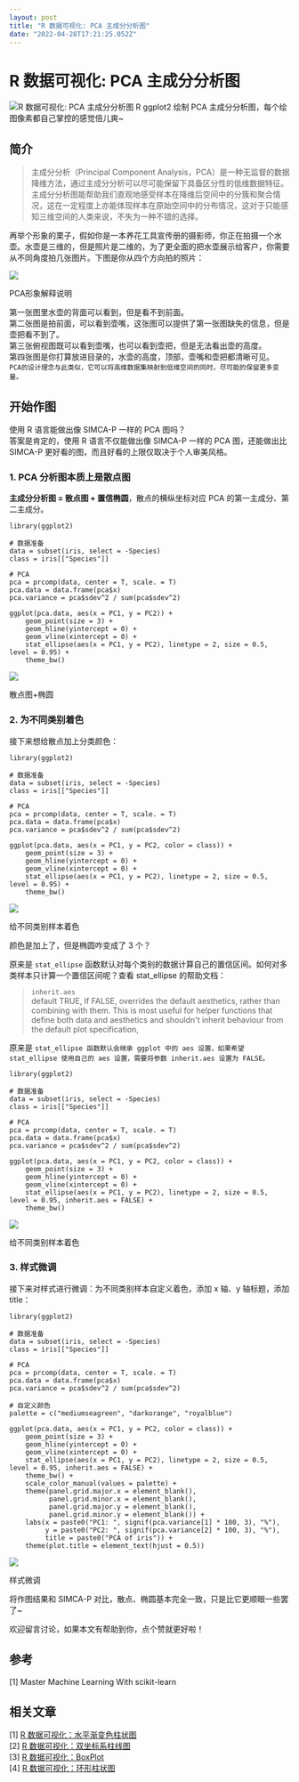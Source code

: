 ```yaml
---
layout: post
title: "R 数据可视化: PCA 主成分分析图"
date: "2022-04-28T17:21:25.052Z"
---
```

R 数据可视化: PCA 主成分分析图
===================

![R 数据可视化: PCA 主成分分析图](https://img2022.cnblogs.com/blog/2850366/202204/2850366-20220428202413189-180127468.png) R ggplot2 绘制 PCA 主成分分析图，每个绘图像素都自己掌控的感觉倍儿爽~

简介
--

> 主成分分析（Principal Component Analysis，PCA）是一种无监督的数据降维方法，通过主成分分析可以尽可能保留下具备区分性的低维数据特征。主成分分析图能帮助我们直观地感受样本在降维后空间中的分簇和聚合情况，这在一定程度上亦能体现样本在原始空间中的分布情况，这对于只能感知三维空间的人类来说，不失为一种不错的选择。

再举个形象的栗子，假如你是一本养花工具宣传册的摄影师，你正在拍摄一个水壶。水壶是三维的，但是照片是二维的，为了更全面的把水壶展示给客户，你需要从不同角度拍几张图片。下图是你从四个方向拍的照片：

![](https://img2022.cnblogs.com/blog/2850366/202204/2850366-20220428195536383-128176056.png)

PCA形象解释说明

第一张图里水壶的背面可以看到，但是看不到前面。  
第二张图是拍前面，可以看到壶嘴，这张图可以提供了第一张图缺失的信息，但是壶把看不到了。  
第三张俯视图既可以看到壶嘴，也可以看到壶把，但是无法看出壶的高度。  
第四张图是你打算放进目录的，水壶的高度，顶部，壶嘴和壶把都清晰可见。  
`PCA的设计理念与此类似，它可以将高维数据集映射到低维空间的同时，尽可能的保留更多变量。`

开始作图
----

使用 R 语言能做出像 SIMCA-P 一样的 PCA 图吗？  
答案是肯定的，使用 R 语言不仅能做出像 SIMCA-P 一样的 PCA 图，还能做出比 SIMCA-P 更好看的图，而且好看的上限仅取决于个人审美风格。

### 1\. PCA 分析图本质上是散点图

**主成分分析图 = 散点图 + 置信椭圆**，散点的横纵坐标对应 PCA 的第一主成分、第二主成分。

    library(ggplot2)
    
    # 数据准备
    data = subset(iris, select = -Species)
    class = iris[["Species"]]
    
    # PCA
    pca = prcomp(data, center = T, scale. = T)
    pca.data = data.frame(pca$x)
    pca.variance = pca$sdev^2 / sum(pca$sdev^2)
    
    ggplot(pca.data, aes(x = PC1, y = PC2)) +
        geom_point(size = 3) +
        geom_hline(yintercept = 0) + 
        geom_vline(xintercept = 0) +
        stat_ellipse(aes(x = PC1, y = PC2), linetype = 2, size = 0.5, level = 0.95) + 
        theme_bw()
    

![](https://img2022.cnblogs.com/blog/2850366/202204/2850366-20220428215817703-960586680.svg)

散点图+椭圆

### 2\. 为不同类别着色

接下来想给散点加上分类颜色：

    library(ggplot2)
    
    # 数据准备
    data = subset(iris, select = -Species)
    class = iris[["Species"]]
    
    # PCA
    pca = prcomp(data, center = T, scale. = T)
    pca.data = data.frame(pca$x)
    pca.variance = pca$sdev^2 / sum(pca$sdev^2)
    
    ggplot(pca.data, aes(x = PC1, y = PC2, color = class)) +
        geom_point(size = 3) +
        geom_hline(yintercept = 0) + 
        geom_vline(xintercept = 0) +
        stat_ellipse(aes(x = PC1, y = PC2), linetype = 2, size = 0.5, level = 0.95) + 
        theme_bw()
    

![](https://img2022.cnblogs.com/blog/2850366/202204/2850366-20220428215940758-329976653.svg)

给不同类别样本着色

颜色是加上了，但是椭圆咋变成了 3 个？

原来是 `stat_ellipse` 函数默认对每个类别的数据计算自己的置信区间。如何对多类样本只计算一个置信区间呢？查看 stat\_ellipse 的帮助文档：

> `inherit.aes`  
> default TRUE, If FALSE, overrides the default aesthetics, rather than combining with them. This is most useful for helper functions that define both data and aesthetics and shouldn't inherit behaviour from the default plot specification,

原来是 `stat_ellipse 函数默认会继承 ggplot 中的 aes 设置，如果希望 stat_ellipse 使用自己的 aes 设置，需要将参数 inherit.aes 设置为 FALSE。`

    library(ggplot2)
    
    # 数据准备
    data = subset(iris, select = -Species)
    class = iris[["Species"]]
    
    # PCA
    pca = prcomp(data, center = T, scale. = T)
    pca.data = data.frame(pca$x)
    pca.variance = pca$sdev^2 / sum(pca$sdev^2)
    
    ggplot(pca.data, aes(x = PC1, y = PC2, color = class)) +
        geom_point(size = 3) +
        geom_hline(yintercept = 0) + 
        geom_vline(xintercept = 0) +
        stat_ellipse(aes(x = PC1, y = PC2), linetype = 2, size = 0.5, level = 0.95, inherit.aes = FALSE) + 
        theme_bw()
    

![](https://img2022.cnblogs.com/blog/2850366/202204/2850366-20220428220155577-1285181259.svg)

给不同类别样本着色

### 3\. 样式微调

接下来对样式进行微调：为不同类别样本自定义着色，添加 x 轴、y 轴标题，添加 title：

    library(ggplot2)
    
    # 数据准备
    data = subset(iris, select = -Species)
    class = iris[["Species"]]
    
    # PCA
    pca = prcomp(data, center = T, scale. = T)
    pca.data = data.frame(pca$x)
    pca.variance = pca$sdev^2 / sum(pca$sdev^2)
    
    # 自定义颜色
    palette = c("mediumseagreen", "darkorange", "royalblue")
    
    ggplot(pca.data, aes(x = PC1, y = PC2, color = class)) +
        geom_point(size = 3) +
        geom_hline(yintercept = 0) + 
        geom_vline(xintercept = 0) +
        stat_ellipse(aes(x = PC1, y = PC2), linetype = 2, size = 0.5, level = 0.95, inherit.aes = FALSE) + 
        theme_bw() +
        scale_color_manual(values = palette) +
        theme(panel.grid.major.x = element_blank(),
              panel.grid.minor.x = element_blank(),
              panel.grid.major.y = element_blank(),
              panel.grid.minor.y = element_blank()) +
        labs(x = paste0("PC1: ", signif(pca.variance[1] * 100, 3), "%"), 
             y = paste0("PC2: ", signif(pca.variance[2] * 100, 3), "%"), 
             title = paste0("PCA of iris")) +
        theme(plot.title = element_text(hjust = 0.5))
    

![](https://img2022.cnblogs.com/blog/2850366/202204/2850366-20220428220254511-21089898.svg)

样式微调

将作图结果和 SIMCA-P 对比，散点、椭圆基本完全一致，只是比它更顺眼一些罢了~

欢迎留言讨论，如果本文有帮助到你，点个赞就更好啦！

参考
--

\[1\] Master Machine Learning With scikit-learn

相关文章
----

\[1\] [R 数据可视化：水平渐变色柱状图](https://www.jianshu.com/p/97323f7e05fd)  
\[2\] [R 数据可视化：双坐标系柱线图](https://www.jianshu.com/p/b9a053f2c03f)  
\[3\] [R 数据可视化：BoxPlot](https://www.jianshu.com/p/d0a82a615714)  
\[4\] [R 数据可视化：环形柱状图](https://www.jianshu.com/p/775363b350ed)